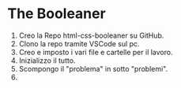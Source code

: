 # The Booleaner
1. Creo la Repo html-css-booleaner su GitHub.
2. Clono la repo tramite VSCode sul pc.
3. Creo e imposto i vari file e cartelle per il lavoro.
4. Inizializzo il tutto.
5. Scompongo il "problema" in sotto "problemi".
6. 

